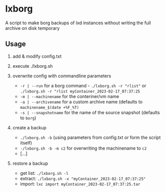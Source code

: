 # lxborg
A script to make borg backups of lxd instances without writing the full archive on disk temporary


## Usage 

1. add & modify config.txt
2. execute ./lxborg.sh
3. overwrite config with commandline parameters
    - `-r | --run` for a borg command - `./lxborg.sh -r "rlist"` or `./lxborg.sh -r "rlist myContainer_2023-02-17_07:37:25`
    - `-m | --machinename` for the conteriner/vm name
    - `-a | --archivename` for a custom archive name (defaults to `machinename_$(date +%F_%T)`
    - `-s | --snapshotname` for the name of the source snapshot (defaults to `borg`)

4. create a backup
   - `./lxborg.sh -b`  (using parameters from config.txt or form the script itself)
   - `-/lxborg.sh -b -m c2` for overwriting the machinename to `c2`
   - [...]
5. restore a backup
   - get list: `./lxborg.sh -l`
   - extract:  `./lxborg.sh -x "myContainer_2023-02-17_07:37:25"`
   - import: `lxc import myContainer_2023-02-17_07:37:25.tar` 
